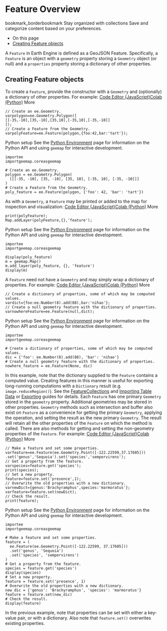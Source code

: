  
#  Feature Overview 
bookmark_borderbookmark Stay organized with collections  Save and categorize content based on your preferences. 
  * On this page
  * [Creating Feature objects](https://developers.google.com/earth-engine/guides/features#creating-feature-objects)


A `Feature` in Earth Engine is defined as a GeoJSON Feature. Specifically, a `Feature` is an object with a `geometry` property storing a `Geometry` object (or null) and a `properties` property storing a dictionary of other properties.
## Creating Feature objects
To create a `Feature`, provide the constructor with a `Geometry` and (optionally) a dictionary of other properties. For example:
[Code Editor (JavaScript)](https://developers.google.com/earth-engine/guides/features#code-editor-javascript-sample)[Colab (Python)](https://developers.google.com/earth-engine/guides/features#colab-python-sample) More
```
// Create an ee.Geometry.
varpolygon=ee.Geometry.Polygon([
[[-35,-10],[35,-10],[35,10],[-35,10],[-35,-10]]
]);
// Create a Feature from the Geometry.
varpolyFeature=ee.Feature(polygon,{foo:42,bar:'tart'});
```
Python setup
See the [ Python Environment](https://developers.google.com/earth-engine/guides/python_install) page for information on the Python API and using `geemap` for interactive development.
```
importee
importgeemap.coreasgeemap
```
```
# Create an ee.Geometry.
polygon = ee.Geometry.Polygon(
  [[[-35, -10], [35, -10], [35, 10], [-35, 10], [-35, -10]]]
)
# Create a Feature from the Geometry.
poly_feature = ee.Feature(polygon, {'foo': 42, 'bar': 'tart'})
```

As with a `Geometry`, a `Feature` may be printed or added to the map for inspection and visualization:
[Code Editor (JavaScript)](https://developers.google.com/earth-engine/guides/features#code-editor-javascript-sample)[Colab (Python)](https://developers.google.com/earth-engine/guides/features#colab-python-sample) More
```
print(polyFeature);
Map.addLayer(polyFeature,{},'feature');
```
Python setup
See the [ Python Environment](https://developers.google.com/earth-engine/guides/python_install) page for information on the Python API and using `geemap` for interactive development.
```
importee
importgeemap.coreasgeemap
```
```
display(poly_feature)
m = geemap.Map()
m.add_layer(poly_feature, {}, 'feature')
display(m)
```

A `Feature` need not have a `Geometry` and may simply wrap a dictionary of properties. For example:
[Code Editor (JavaScript)](https://developers.google.com/earth-engine/guides/features#code-editor-javascript-sample)[Colab (Python)](https://developers.google.com/earth-engine/guides/features#colab-python-sample) More
```
// Create a dictionary of properties, some of which may be computed values.
vardict={foo:ee.Number(8).add(88),bar:'nihao'};
// Create a null geometry feature with the dictionary of properties.
varnowhereFeature=ee.Feature(null,dict);
```
Python setup
See the [ Python Environment](https://developers.google.com/earth-engine/guides/python_install) page for information on the Python API and using `geemap` for interactive development.
```
importee
importgeemap.coreasgeemap
```
```
# Create a dictionary of properties, some of which may be computed values.
dic = {'foo': ee.Number(8).add(88), 'bar': 'nihao'}
# Create a null geometry feature with the dictionary of properties.
nowhere_feature = ee.Feature(None, dic)
```

In this example, note that the dictionary supplied to the `Feature` contains a computed value. Creating features in this manner is useful for exporting long-running computations with a `Dictionary` result (e.g. `image.reduceRegion()`). See the [FeatureCollections](https://developers.google.com/earth-engine/guides/feature_collections) and [Importing Table Data](https://developers.google.com/earth-engine/guides/table_upload) or [Exporting](https://developers.google.com/earth-engine/guides/exporting) guides for details.
Each `Feature` has one primary `Geometry` stored in the `geometry` property. Additional geometries may be stored in other properties. `Geometry` methods such as intersection and buffer also exist on `Feature` as a convenience for getting the primary `Geometry`, applying the operation, and setting the result as the new primary `Geometry`. The result will retain all the other properties of the `Feature` on which the method is called. There are also methods for getting and setting the non-geometry properties of the `Feature`. For example:
[Code Editor (JavaScript)](https://developers.google.com/earth-engine/guides/features#code-editor-javascript-sample)[Colab (Python)](https://developers.google.com/earth-engine/guides/features#colab-python-sample) More
```
// Make a feature and set some properties.
varfeature=ee.Feature(ee.Geometry.Point([-122.22599,37.17605]))
.set('genus','Sequoia').set('species','sempervirens');
// Get a property from the feature.
varspecies=feature.get('species');
print(species);
// Set a new property.
feature=feature.set('presence',1);
// Overwrite the old properties with a new dictionary.
varnewDict={genus:'Brachyramphus',species:'marmoratus'};
varfeature=feature.set(newDict);
// Check the result.
print(feature);
```
Python setup
See the [ Python Environment](https://developers.google.com/earth-engine/guides/python_install) page for information on the Python API and using `geemap` for interactive development.
```
importee
importgeemap.coreasgeemap
```
```
# Make a feature and set some properties.
feature = (
  ee.Feature(ee.Geometry.Point([-122.22599, 37.17605]))
  .set('genus', 'Sequoia')
  .set('species', 'sempervirens')
)
# Get a property from the feature.
species = feature.get('species')
display(species)
# Set a new property.
feature = feature.set('presence', 1)
# Overwrite the old properties with a new dictionary.
new_dic = {'genus': 'Brachyramphus', 'species': 'marmoratus'}
feature = feature.set(new_dic)
# Check the result.
display(feature)
```

In the previous example, note that properties can be set with either a key-value pair, or with a dictionary. Also note that `feature.set()` overwrites existing properties.
